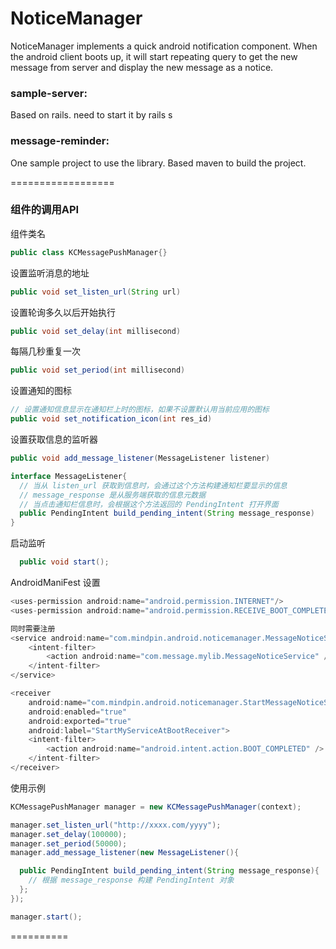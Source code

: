 NoticeManager
=============

NoticeManager implements a quick android notification component. When the android client boots up, it will start repeating query to get the new message from server and display the new message as a notice. 


### sample-server:    

Based on rails. need to start it by rails s 


### message-reminder:

One sample project to use the library. Based maven to build the project.


==================

### 组件的调用API

组件类名
```java
public class KCMessagePushManager{}
```

设置监听消息的地址
```java
public void set_listen_url(String url)
```

设置轮询多久以后开始执行
```java
public void set_delay(int millisecond)
```

每隔几秒重复一次
```java
public void set_period(int millisecond)
```

设置通知的图标
```java
// 设置通知信息显示在通知栏上时的图标，如果不设置默认用当前应用的图标
public void set_notification_icon(int res_id)
```

设置获取信息的监听器
```java
public void add_message_listener(MessageListener listener)

interface MessageListener{
  // 当从 listen_url 获取到信息时，会通过这个方法构建通知栏要显示的信息
  // message_response 是从服务端获取的信息元数据
  // 当点击通知栏信息时，会根据这个方法返回的 PendingIntent 打开界面
  public PendingIntent build_pending_intent(String message_response)
}

```

启动监听
```java
  public void start();
```


AndroidManiFest 设置
```java
<uses-permission android:name="android.permission.INTERNET"/>
<uses-permission android:name="android.permission.RECEIVE_BOOT_COMPLETED" />

同时需要注册
<service android:name="com.mindpin.android.noticemanager.MessageNoticeService" android:label="Message Notice Service">
    <intent-filter>
        <action android:name="com.message.mylib.MessageNoticeService" />
    </intent-filter>
</service>

<receiver
    android:name="com.mindpin.android.noticemanager.StartMessageNoticeServiceAtBootReceiver"
    android:enabled="true"
    android:exported="true"
    android:label="StartMyServiceAtBootReceiver">
    <intent-filter>
        <action android:name="android.intent.action.BOOT_COMPLETED" />
    </intent-filter>
</receiver>

```

使用示例
```java
KCMessagePushManager manager = new KCMessagePushManager(context);

manager.set_listen_url("http://xxxx.com/yyyy");
manager.set_delay(100000);
manager.set_period(50000);
manager.add_message_listener(new MessageListener(){

  public PendingIntent build_pending_intent(String message_response){
    // 根据 message_response 构建 PendingIntent 对象
  };
});

manager.start();
```

==========



